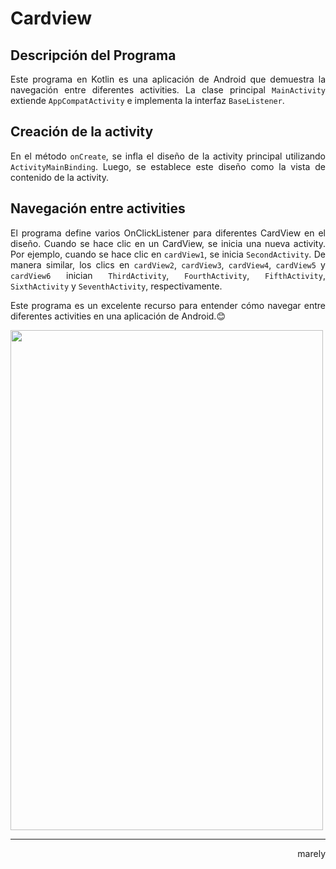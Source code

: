 # Cardview

## Descripción del Programa
<p align="justify">Este programa en Kotlin es una aplicación de Android que demuestra la navegación entre diferentes activities. La clase principal <code>MainActivity</code> extiende <code>AppCompatActivity</code> e implementa la interfaz <code>BaseListener</code>.</p>

## Creación de la activity
<p align="justify">En el método <code>onCreate</code>, se infla el diseño de la activity principal utilizando <code>ActivityMainBinding</code>. Luego, se establece este diseño como la vista de contenido de la activity.</p>

## Navegación entre activities
<p align="justify">El programa define varios OnClickListener para diferentes CardView en el diseño. Cuando se hace clic en un CardView, se inicia una nueva activity. Por ejemplo, cuando se hace clic en <code>cardView1</code>, se inicia <code>SecondActivity</code>. De manera similar, los clics en <code>cardView2</code>, <code>cardView3</code>, <code>cardView4</code>, <code>cardView5</code> y <code>cardView6</code> inician <code>ThirdActivity</code>, <code>FourthActivity</code>, <code>FifthActivity</code>, <code>SixthActivity</code> y <code>SeventhActivity</code>, respectivamente.</p>

<p align="justify">Este programa es un excelente recurso para entender cómo navegar entre diferentes activities en una aplicación de Android.😊</p>

<img src="https://github.com/marelycarcamo/CardView/assets/44790921/da4bd4b2-7fa5-4756-a011-04da7b57a2e3" width="500" height="800" align="center">




<hr>
<p align="right">marely</p>
